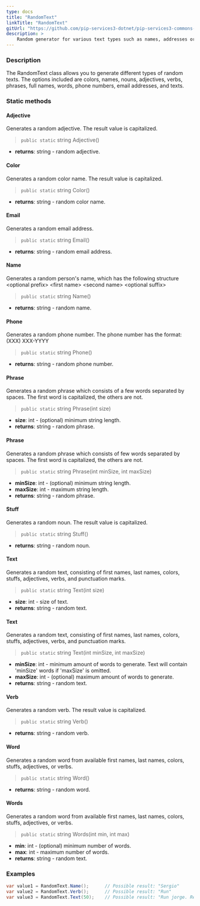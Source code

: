 ```yaml
---
type: docs
title: "RandomText"
linkTitle: "RandomText"
gitUrl: "https://github.com/pip-services3-dotnet/pip-services3-commons-dotnet"
description: >
    Random generator for various text types such as names, addresses or phone numbers.
---
```


### Description

The RandomText class allows you to generate different types of random texts. The options included are colors, names, nouns, adjectives, verbs, phrases, full names, words, phone numbers, email addresses, and texts.


### Static methods

#### Adjective
Generates a random adjective.
The result value is capitalized.

> `public static` string Adjective() 

- **returns**: string - random adjective.

#### Color
Generates a random color name.
The result value is capitalized.

> `public static` string Color()

- **returns**: string - random color name.

#### Email
Generates a random email address.

> `public static` string Email()

- **returns**: string - random email address.

#### Name
Generates a random person's name, which has the following structure
\<optional prefix\> \<first name\> \<second name\> \<optional suffix\>

> `public static` string Name()

- **returns**: string - random name.


#### Phone
Generates a random phone number.
The phone number has the format: (XXX) XXX-YYYY

> `public static` string Phone()

- **returns**: string - random phone number.


#### Phrase
Generates a random phrase which consists of a few words separated by spaces. 
The first word is capitalized, the others are not.

> `public static` string Phrase(int size) 

- **size**: int - (optional) minimum string length.
- **returns**: string -  random phrase.


#### Phrase
Generates a random phrase which consists of few words separated by spaces. 
The first word is capitalized, the others are not.

> `public static` string Phrase(int minSize, int maxSize)  

- **minSize**: int - (optional) minimum string length.
- **maxSize**: int -  maximum string length.
- **returns**: string -  random phrase.


#### Stuff
Generates a random noun. The result value is capitalized.

> `public static` string Stuff()

- **returns**: string - random noun.


#### Text
Generates a random text, consisting of first names, last names, colors, stuffs, adjectives, verbs, and punctuation marks.

> `public static` string Text(int size)

- **size**: int - size of text.
- **returns**: string - random text.


#### Text
Generates a random text, consisting of first names, last names, colors, stuffs, adjectives, verbs, and punctuation marks.

> `public static` string Text(int minSize, int maxSize)

- **minSize**: int - minimum amount of words to generate. Text will contain 'minSize' words if 'maxSize' is omitted.
- **maxSize**: int -  (optional) maximum amount of words to generate.
- **returns**: string - random text.


#### Verb
Generates a random verb.
The result value is capitalized.

> `public static` string Verb()

- **returns**: string - random verb.


#### Word
Generates a random word from available first names, last names, colors, stuffs, adjectives, or verbs.

> `public static` string Word()

- **returns**: string - random word.

#### Words
Generates a random word from available first names, last names, colors, stuffs, adjectives, or verbs.

> `public static` string Words(int min, int max)

- **min**: int - (optional) minimum number of words.
- **max**: int - maximum number of words.
- **returns**: string - random text.

### Examples

```cs
var value1 = RandomText.Name();      // Possible result: "Sergio"
var value2 = RandomText.Verb();      // Possible result: "Run"
var value3 = RandomText.Text(50);    // Possible result: "Run jorge. Red high scream?"

```
